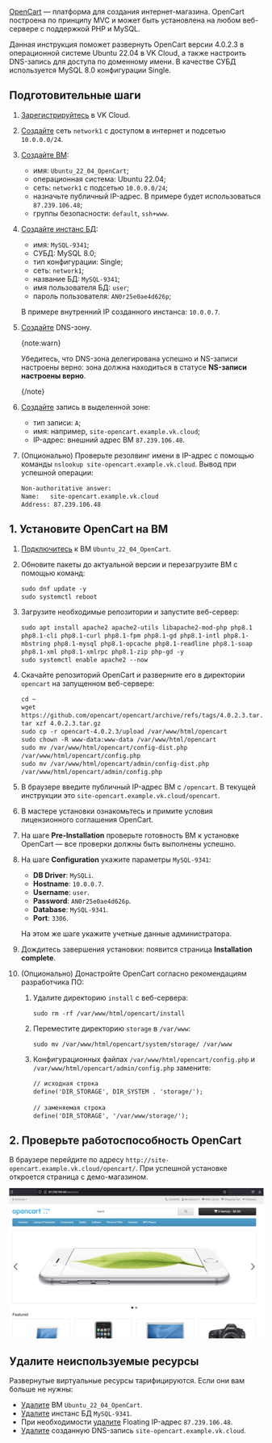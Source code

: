 [OpenCart](https://www.opencart.com) — платформа для создания интернет-магазина. OpenCart построена по принципу MVC и может быть установлена на любом веб-сервере с поддержкой PHP и MySQL.

Данная инструкция поможет развернуть OpenCart версии 4.0.2.3 в операционной системе Ubuntu 22.04 в VK Cloud, а также настроить DNS-запись для доступа по доменному имени. В качестве СУБД используется MySQL 8.0 конфигурации Single.

## Подготовительные шаги

1. [Зарегистрируйтесь](/ru/intro/onboarding/account) в VK Cloud.
1. [Создайте](/ru/networks/vnet/instructions/net#sozdanie_seti) сеть `network1` с доступом в интернет и подсетью `10.0.0.0/24`.
1. [Создайте ВМ](/ru/computing/iaas/instructions/vm/vm-create):

   - имя: `Ubuntu_22_04_OpenCart`;
   - операционная система: Ubuntu 22.04;
   - сеть: `network1` с подсетью `10.0.0.0/24`;
   - назначьте публичный IP-адрес. В примере будет использоваться `87.239.106.48`;
   - группы безопасности: `default`, `ssh+www`.

1. [Создайте инстанс БД](/ru/dbs/dbaas/instructions/create/create-single-replica):

   - имя: `MySQL-9341`;
   - СУБД: MySQL 8.0;
   - тип конфигурации: Single;
   - сеть: `network1`;
   - название БД: `MySQL-9341`;
   - имя пользователя БД: `user`;
   - пароль пользователя: `AN0r25e0ae4d626p`;

   В примере внутренний IP созданного инстанса: `10.0.0.7`.

1. [Создайте](/ru/networks/dns/instructions/publicdns/dns-zone#add) DNS-зону.

   {note:warn}

   Убедитесь, что DNS-зона делегирована успешно и NS-записи настроены верно: зона должна находиться в статусе **NS-записи настроены верно**.

   {/note}

1. [Создайте](/ru/networks/dns/instructions/publicdns/records#add) запись в выделенной зоне:

   - тип записи: `A`;
   - имя: например, `site-opencart.example.vk.cloud`;
   - IP-адрес: внешний адрес ВМ `87.239.106.48`.

1. (Опционально) Проверьте резолвинг имени в IP-адрес с помощью команды `nslookup site-opencart.example.vk.cloud`. Вывод при успешной операции:

   ```console
   Non-authoritative answer:
   Name:   site-opencart.example.vk.cloud
   Address: 87.239.106.48
   ```

## 1. Установите OpenCart на ВМ

1. [Подключитесь](/ru/computing/iaas/instructions/vm/vm-connect/vm-connect-nix) к ВМ `Ubuntu_22_04_OpenCart`.
1. Обновите пакеты до актуальной версии и перезагрузите ВМ с помощью команд:

   ```console
   sudo dnf update -y
   sudo systemctl reboot
   ```

1. Загрузите необходимые репозитории и запустите веб-сервер:

   ```console
   sudo apt install apache2 apache2-utils libapache2-mod-php php8.1 php8.1-cli php8.1-curl php8.1-fpm php8.1-gd php8.1-intl php8.1-mbstring php8.1-mysql php8.1-opcache php8.1-readline php8.1-soap php8.1-xml php8.1-xmlrpc php8.1-zip php-gd -y
   sudo systemctl enable apache2 --now
   ```

1. Скачайте репозиторий OpenCart и разверните его в директории `opencart` на запущенном веб-сервере:

   ```console
   cd ~
   wget https://github.com/opencart/opencart/archive/refs/tags/4.0.2.3.tar.gz
   tar xzf 4.0.2.3.tar.gz
   sudo cp -r opencart-4.0.2.3/upload /var/www/html/opencart
   sudo chown -R www-data:www-data /var/www/html/opencart
   sudo mv /var/www/html/opencart/config-dist.php /var/www/html/opencart/config.php
   sudo mv /var/www/html/opencart/admin/config-dist.php /var/www/html/opencart/admin/config.php
   ```

1. В браузере введите публичный IP-адрес ВМ с `/opencart`. В текущей инструкции это `site-opencart.example.vk.cloud/opencart`.
1. В мастере установки ознакомьтесь и примите условия лицензионного соглашения OpenCart.
1. На шаге **Pre-Installation** проверьте готовность ВМ к установке OpenCart — все проверки должны быть выполнены успешно.
1. На шаге **Configuration** укажите параметры `MySQL-9341`:

   - **DB Driver**: `MySQLi`.
   - **Hostname**: `10.0.0.7`.
   - **Username**: `user`.
   - **Password**: `AN0r25e0ae4d626p`.
   - **Database**: `MySQL-9341`.
   - **Port**: `3306`.

    На этом же шаге укажите учетные данные администратора.

1. Дождитесь завершения установки: появится страница **Installation complete**.
1. (Опционально) Донастройте OpenCart согласно рекомендациям разработчика ПО:

   1. Удалите директорию `install` с веб-сервера:

      ```console
      sudo rm -rf /var/www/html/opencart/install
      ```

   1. Переместите директорию `storage` в `/var/www`:

      ```console
      sudo mv /var/www/html/opencart/system/storage/ /var/www
      ```

   1. Конфигурационных файлах `/var/www/html/opencart/config.php` и `/var/www/html/opencart/admin/config.php` замените:

      ```console
      // исходная строка
      define('DIR_STORAGE', DIR_SYSTEM . 'storage/');

      // заменяемая строка
      define('DIR_STORAGE', '/var/www/storage/');
      ```

## 2. Проверьте работоспособность OpenCart

В браузере перейдите по адресу `http://site-opencart.example.vk.cloud/opencart/`. При успешной установке откроется страница с демо-магазином.

![](assets/opencart_shop.png)

## Удалите неиспользуемые ресурсы

Развернутые виртуальные ресурсы тарифицируются. Если они вам больше не нужны:

- [Удалите](/ru/computing/iaas/instructions/vm/vm-manage#delete_vm) ВМ `Ubuntu_22_04_OpenCart`.
- [Удалите](/ru/dbs/dbaas/instructions/manage-instance/mysql#udalenie_instansa_bd_ili_ego_hostov) инстанс БД `MySQL-9341`.
- При необходимости [удалите](/ru/networks/vnet/instructions/ip/floating-ip#delete) Floating IP-адрес `87.239.106.48`.
- [Удалите](/ru/networks/dns/instructions/publicdns/records#udalenie_resursnyh_zapisey) созданную DNS-запись `site-opencart.example.vk.cloud`.
